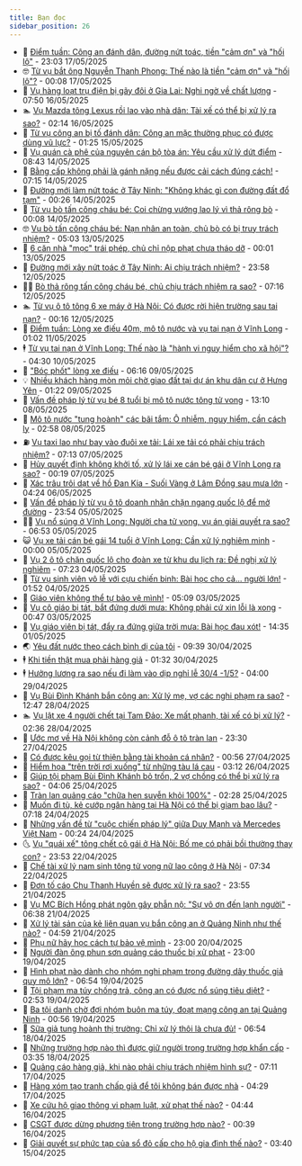 ```yaml
---
title: Bạn đọc
sidebar_position: 26
---
```


<!-- dantri-ban-doc:START -->
- 🦒 [Điểm tuần: Công an đánh dân, đường nứt toác, tiền &quot;cảm ơn&quot; và &quot;hối lộ&quot;](https://dantri.com.vn/ban-doc/diem-tuan-cong-an-danh-dan-duong-nut-toac-tien-cam-on-va-hoi-lo-20250517000910876.htm) - 23:03 17/05/2025
- 🤓 [Từ vụ bắt ông Nguyễn Thanh Phong: Thế nào là tiền &quot;cảm ơn&quot; và &quot;hối lộ&quot;?](https://dantri.com.vn/ban-doc/tu-vu-bat-ong-nguyen-thanh-phong-the-nao-la-tien-cam-on-va-hoi-lo-20250516235932390.htm) - 00:08 17/05/2025
- 🐻 [Vụ hàng loạt trụ điện bị gãy đôi ở Gia Lai: Nghi ngờ về chất lượng](https://dantri.com.vn/ban-doc/vu-hang-loat-tru-dien-bi-gay-doi-o-gia-lai-nghi-ngo-ve-chat-luong-20250516111841047.htm) - 07:50 16/05/2025
- 🏊 [Vụ Mazda tông Lexus rồi lao vào nhà dân: Tài xế có thể bị xử lý ra sao?](https://dantri.com.vn/ban-doc/vu-mazda-tong-lexus-roi-lao-vao-nha-dan-tai-xe-co-the-bi-xu-ly-ra-sao-20250516003425434.htm) - 02:14 16/05/2025
- 💄 [Từ vụ công an bị tố đánh dân: Công an mặc thường phục có được dùng vũ lực?](https://dantri.com.vn/ban-doc/tu-vu-cong-an-bi-to-danh-dan-cong-an-mac-thuong-phuc-co-duoc-dung-vu-luc-20250515003917534.htm) - 01:25 15/05/2025
- 🫣 [Vụ quán cà phê của nguyên cán bộ tòa án: Yêu cầu xử lý dứt điểm](https://dantri.com.vn/ban-doc/vu-quan-ca-phe-cua-nguyen-can-bo-toa-an-yeu-cau-xu-ly-dut-diem-20250513181331597.htm) - 08:43 14/05/2025
- 🎃 [Bằng cấp không phải là gánh nặng nếu được cải cách đúng cách!](https://dantri.com.vn/ban-doc/bang-cap-khong-phai-la-ganh-nang-neu-duoc-cai-cach-dung-cach-20250514141545862.htm) - 07:15 14/05/2025
- 🦄 [Đường mới làm nứt toác ở Tây Ninh: &quot;Không khác gì con đường đất đổ tạm&quot;](https://dantri.com.vn/ban-doc/duong-moi-lam-nut-toac-o-tay-ninh-khong-khac-gi-con-duong-dat-do-tam-20250514002809149.htm) - 00:26 14/05/2025
- 💯 [Từ vụ bò tấn công cháu bé: Coi chừng vướng lao lý vì thả rông bò](https://dantri.com.vn/ban-doc/tu-vu-bo-tan-cong-chau-be-coi-chung-vuong-lao-ly-vi-tha-rong-bo-20250513210221234.htm) - 00:08 14/05/2025
- 🤓 [Vụ bò tấn công cháu bé: Nạn nhân an toàn, chủ bò có bị truy trách nhiệm?](https://dantri.com.vn/ban-doc/vu-bo-tan-cong-chau-be-nan-nhan-an-toan-chu-bo-co-bi-truy-trach-nhiem-20250512170043634.htm) - 05:03 13/05/2025
- 🥷 [6 căn nhà &quot;mọc&quot; trái phép, chủ chỉ nộp phạt chưa tháo dỡ](https://dantri.com.vn/ban-doc/6-can-nha-moc-trai-phep-chu-chi-nop-phat-chua-thao-do-20250512142348491.htm) - 00:01 13/05/2025
- 🐻 [Đường mới xây nứt toác ở Tây Ninh: Ai chịu trách nhiệm?](https://dantri.com.vn/ban-doc/duong-moi-xay-nut-toac-o-tay-ninh-ai-chiu-trach-nhiem-20250513005428393.htm) - 23:58 12/05/2025
- 🧑‍💻 [Bò thả rông tấn công cháu bé, chủ chịu trách nhiệm ra sao?](https://dantri.com.vn/ban-doc/bo-tha-rong-tan-cong-chau-be-chu-chiu-trach-nhiem-ra-sao-20250512141229301.htm) - 07:16 12/05/2025
- 🏊 [Từ vụ ô tô tông 6 xe máy ở Hà Nội: Có được rời hiện trường sau tai nạn?](https://dantri.com.vn/ban-doc/tu-vu-o-to-tong-6-xe-may-o-ha-noi-co-duoc-roi-hien-truong-sau-tai-nan-20250511223650879.htm) - 00:16 12/05/2025
- 🦆 [Điểm tuần: Lòng xe điếu 40m, mô tô nước và vụ tai nạn ở Vĩnh Long](https://dantri.com.vn/ban-doc/diem-tuan-long-xe-dieu-40m-mo-to-nuoc-va-vu-tai-nan-o-vinh-long-20250511014703043.htm) - 01:02 11/05/2025
- 🕴 [Từ vụ tai nạn ở Vĩnh Long: Thế nào là &quot;hành vi nguy hiểm cho xã hội&quot;?](https://dantri.com.vn/ban-doc/tu-vu-tai-nan-o-vinh-long-the-nao-la-hanh-vi-nguy-hiem-cho-xa-hoi-20250509165121054.htm) - 04:30 10/05/2025
- 🌈 [&quot;Bóc phốt&quot; lòng xe điếu](https://dantri.com.vn/ban-doc/boc-phot-long-xe-dieu-20250508192455474.htm) - 06:16 09/05/2025
- 💡 [Nhiều khách hàng mòn mỏi chờ giao đất tại dự án khu dân cư ở Hưng Yên](https://dantri.com.vn/ban-doc/nhieu-khach-hang-mon-moi-cho-giao-dat-tai-du-an-khu-dan-cu-o-hung-yen-20250429120748922.htm) - 01:22 09/05/2025
- 🐻 [Vấn đề pháp lý từ vụ bé 8 tuổi bị mô tô nước tông tử vong](https://dantri.com.vn/ban-doc/van-de-phap-ly-tu-vu-be-8-tuoi-bi-mo-to-nuoc-tong-tu-vong-20250508192325767.htm) - 13:10 08/05/2025
- 💪 [Mô tô nước &quot;tung hoành&quot; các bãi tắm: Ô nhiễm, nguy hiểm, cần cách ly](https://dantri.com.vn/ban-doc/mo-to-nuoc-tung-hoanh-cac-bai-tam-o-nhiem-nguy-hiem-can-cach-ly-20250508095550481.htm) - 02:58 08/05/2025
- ⛽️ [Vụ taxi lao như bay vào đuôi xe tải: Lái xe tải có phải chịu trách nhiệm?](https://dantri.com.vn/ban-doc/vu-taxi-lao-nhu-bay-vao-duoi-xe-tai-lai-xe-tai-co-phai-chiu-trach-nhiem-20250507141016907.htm) - 07:13 07/05/2025
- 🦍 [Hủy quyết định không khởi tố, xử lý lái xe cán bé gái ở Vĩnh Long ra sao?](https://dantri.com.vn/ban-doc/huy-quyet-dinh-khong-khoi-to-xu-ly-lai-xe-can-be-gai-o-vinh-long-ra-sao-20250504111250705.htm) - 00:19 07/05/2025
- 🤖 [Xác trâu trôi dạt về hồ Đan Kia - Suối Vàng ở Lâm Đồng sau mưa lớn](https://dantri.com.vn/ban-doc/xac-trau-troi-dat-ve-ho-dan-kia-suoi-vang-o-lam-dong-sau-mua-lon-20250506101002297.htm) - 04:24 06/05/2025
- 🌈 [Vấn đề pháp lý từ vụ ô tô doanh nhân chặn ngang quốc lộ để mở đường](https://dantri.com.vn/ban-doc/van-de-phap-ly-tu-vu-o-to-doanh-nhan-chan-ngang-quoc-lo-de-mo-duong-20250505234935205.htm) - 23:54 05/05/2025
- 👨‍🏫 [Vụ nổ súng ở Vĩnh Long: Người cha tử vong, vụ án giải quyết ra sao?](https://dantri.com.vn/ban-doc/vu-no-sung-o-vinh-long-nguoi-cha-tu-vong-vu-an-giai-quyet-ra-sao-20250505114511727.htm) - 06:53 05/05/2025
- 😺 [Vụ xe tải cán bé gái 14 tuổi ở Vĩnh Long: Cần xử lý nghiêm minh](https://dantri.com.vn/ban-doc/vu-xe-tai-can-be-gai-14-tuoi-o-vinh-long-can-xu-ly-nghiem-minh-20250504183111085.htm) - 00:00 05/05/2025
- 🎃 [Vụ 2 ô tô chặn quốc lộ cho đoàn xe từ khu du lịch ra: Đề nghị xử lý nghiêm](https://dantri.com.vn/ban-doc/vu-2-o-to-chan-quoc-lo-cho-doan-xe-tu-khu-du-lich-ra-de-nghi-xu-ly-nghiem-20250504141006454.htm) - 07:23 04/05/2025
- 🚀 [Từ vụ sinh viên vô lễ với cựu chiến binh: Bài học cho cả... người lớn!](https://dantri.com.vn/giao-duc/tu-vu-sinh-vien-vo-le-voi-cuu-chien-binh-bai-hoc-cho-ca-nguoi-lon-20250504074558600.htm) - 01:52 04/05/2025
- 🧐 [Giáo viên không thể tự bảo vệ mình!](https://dantri.com.vn/ban-doc/giao-vien-khong-the-tu-bao-ve-minh-20250503080911318.htm) - 05:09 03/05/2025
- 🌋 [Vụ cô giáo bị tát, bắt đứng dưới mưa: Không phải cứ xin lỗi là xong](https://dantri.com.vn/ban-doc/vu-co-giao-bi-tat-bat-dung-duoi-mua-khong-phai-cu-xin-loi-la-xong-20250502195800463.htm) - 00:47 03/05/2025
- 🦏 [Vụ giáo viên bị tát, đẩy ra đứng giữa trời mưa: Bài học đau xót!](https://dantri.com.vn/ban-doc/vu-giao-vien-bi-tat-day-ra-dung-giua-troi-mua-bai-hoc-dau-xot-20250501213510215.htm) - 14:35 01/05/2025
- 🌏 [Yêu đất nước theo cách bình dị của tôi](https://dantri.com.vn/ban-doc/yeu-dat-nuoc-theo-cach-binh-di-cua-toi-20250430163850558.htm) - 09:39 30/04/2025
- 🕴 [Khi tiền thật mua phải hàng giả](https://dantri.com.vn/ban-doc/khi-tien-that-mua-phai-hang-gia-20250429234756361.htm) - 01:32 30/04/2025
- 🕴 [Hưởng lương ra sao nếu đi làm vào dịp nghỉ lễ 30/4 -1/5?](https://dantri.com.vn/ban-doc/huong-luong-ra-sao-neu-di-lam-vao-dip-nghi-le-304-15-20250428000429934.htm) - 04:00 29/04/2025
- 🎉 [Vụ Bùi Đình Khánh bắn công an: Xử lý mẹ, vợ các nghi phạm ra sao?](https://dantri.com.vn/ban-doc/vu-bui-dinh-khanh-ban-cong-an-xu-ly-me-vo-cac-nghi-pham-ra-sao-20250428140117593.htm) - 12:47 28/04/2025
- 🏊 [Vụ lật xe 4 người chết tại Tam Đảo: Xe mất phanh, tài xế có bị xử lý?](https://dantri.com.vn/ban-doc/vu-lat-xe-4-nguoi-chet-tai-tam-dao-xe-mat-phanh-tai-xe-co-bi-xu-ly-20250427120313537.htm) - 02:36 28/04/2025
- 🦣 [Ước mơ về Hà Nội không còn cảnh đỗ ô tô tràn lan](https://dantri.com.vn/ban-doc/uoc-mo-ve-ha-noi-khong-con-canh-do-o-to-tran-lan-20250427203037487.htm) - 23:30 27/04/2025
- 💫 [Có được kêu gọi từ thiện bằng tài khoản cá nhân?](https://dantri.com.vn/ban-doc/co-duoc-keu-goi-tu-thien-bang-tai-khoan-ca-nhan-20250427075555657.htm) - 00:56 27/04/2025
- 🌈 [Hiểm họa &quot;trên trời rơi xuống&quot; từ những tàu lá cau](https://dantri.com.vn/ban-doc/hiem-hoa-tren-troi-roi-xuong-tu-nhung-tau-la-cau-20250426095455044.htm) - 03:12 26/04/2025
- 🫣 [Giúp tội phạm Bùi Đình Khánh bỏ trốn, 2 vợ chồng có thể bị xử lý ra sao?](https://dantri.com.vn/ban-doc/giup-toi-pham-bui-dinh-khanh-bo-tron-2-vo-chong-co-the-bi-xu-ly-ra-sao-20250425105607147.htm) - 04:06 25/04/2025
- 🎉 [Tràn lan quảng cáo &quot;chữa hen suyễn khỏi 100%&quot;](https://dantri.com.vn/ban-doc/tran-lan-quang-cao-chua-hen-suyen-khoi-100-20250423103451595.htm) - 02:28 25/04/2025
- 🥸 [Muốn đi tù, kẻ cướp ngân hàng tại Hà Nội có thể bị giam bao lâu?](https://dantri.com.vn/ban-doc/muon-di-tu-ke-cuop-ngan-hang-tai-ha-noi-co-the-bi-giam-bao-lau-20250424104225085.htm) - 07:18 24/04/2025
- 🦄 [Những vấn đề từ &quot;cuộc chiến pháp lý&quot; giữa Duy Mạnh và Mercedes Việt Nam](https://dantri.com.vn/ban-doc/nhung-van-de-tu-cuoc-chien-phap-ly-giua-duy-manh-va-mercedes-viet-nam-20250424002454936.htm) - 00:24 24/04/2025
- 🌜 [Vụ &quot;quái xế&quot; tông chết cô gái ở Hà Nội: Bố mẹ có phải bồi thường thay con?](https://dantri.com.vn/ban-doc/vu-quai-xe-tong-chet-co-gai-o-ha-noi-bo-me-co-phai-boi-thuong-thay-con-20250423000844164.htm) - 23:53 22/04/2025
- 🎉 [Chế tài xử lý nam sinh tông tử vong nữ lao công ở Hà Nội](https://dantri.com.vn/ban-doc/che-tai-xu-ly-nam-sinh-tong-tu-vong-nu-lao-cong-o-ha-noi-20250421233346509.htm) - 07:34 22/04/2025
- 🦄 [Đơn tố cáo Chu Thanh Huyền sẽ được xử lý ra sao?](https://dantri.com.vn/ban-doc/don-to-cao-chu-thanh-huyen-se-duoc-xu-ly-ra-sao-20250421231649697.htm) - 23:55 21/04/2025
- 🧰 [Vụ MC Bích Hồng phát ngôn gây phẫn nộ: &quot;Sự vô ơn đến lạnh người&quot;](https://dantri.com.vn/ban-doc/vu-mc-bich-hong-phat-ngon-gay-phan-no-su-vo-on-den-lanh-nguoi-20250421005137200.htm) - 06:38 21/04/2025
- 🤡 [Xử lý tài sản của kẻ liên quan vụ bắn công an ở Quảng Ninh như thế nào?](https://dantri.com.vn/ban-doc/xu-ly-tai-san-cua-ke-lien-quan-vu-ban-cong-an-o-quang-ninh-nhu-the-nao-20250421003154845.htm) - 04:59 21/04/2025
- 💫 [Phụ nữ hãy học cách tự bảo vệ mình](https://dantri.com.vn/ban-doc/phu-nu-hay-hoc-cach-tu-bao-ve-minh-20250420215626833.htm) - 23:00 20/04/2025
- 🦏 [Người đàn ông phun sơn quảng cáo thuốc bị xử phạt](https://dantri.com.vn/ban-doc/nguoi-dan-ong-phun-son-quang-cao-thuoc-bi-xu-phat-20250419060722823.htm) - 23:00 19/04/2025
- 🧠 [Hình phạt nào dành cho nhóm nghi phạm trong đường dây thuốc giả quy mô lớn?](https://dantri.com.vn/ban-doc/hinh-phat-nao-danh-cho-nhom-nghi-pham-trong-duong-day-thuoc-gia-quy-mo-lon-20250418150602636.htm) - 06:54 19/04/2025
- 🫶 [Tội phạm ma túy chống trả, công an có được nổ súng tiêu diệt?](https://dantri.com.vn/ban-doc/toi-pham-ma-tuy-chong-tra-cong-an-co-duoc-no-sung-tieu-diet-20250419092922978.htm) - 02:53 19/04/2025
- 💼 [Ba tội danh chờ đợi nhóm buôn ma túy, đoạt mạng công an tại Quảng Ninh](https://dantri.com.vn/ban-doc/ba-toi-danh-cho-doi-nhom-buon-ma-tuy-doat-mang-cong-an-tai-quang-ninh-20250404082752796.htm) - 00:56 19/04/2025
- 👺 [Sữa giả tung hoành thị trường: Chỉ xử lý thôi là chưa đủ!](https://dantri.com.vn/ban-doc/sua-gia-tung-hoanh-thi-truong-chi-xu-ly-thoi-la-chua-du-20250418134148933.htm) - 06:54 18/04/2025
- 🥳 [Những trường hợp nào thì được giữ người trong trường hợp khẩn cấp](https://dantri.com.vn/ban-doc/nhung-truong-hop-nao-thi-duoc-giu-nguoi-trong-truong-hop-khan-cap-20250418103459094.htm) - 03:35 18/04/2025
- 🦄 [Quảng cáo hàng giả, khi nào phải chịu trách nhiệm hình sự?](https://dantri.com.vn/ban-doc/quang-cao-hang-gia-khi-nao-phai-chiu-trach-nhiem-hinh-su-20250417114324068.htm) - 07:11 17/04/2025
- 🎡 [Hàng xóm tạo tranh chấp giả để tôi không bán được nhà](https://dantri.com.vn/ban-doc/hang-xom-tao-tranh-chap-gia-de-toi-khong-ban-duoc-nha-20250417112911532.htm) - 04:29 17/04/2025
- 💫 [Xe cứu hộ giao thông vi phạm luật, xử phạt thế nào?](https://dantri.com.vn/ban-doc/xe-cuu-ho-giao-thong-vi-pham-luat-xu-phat-the-nao-20250416114441006.htm) - 04:44 16/04/2025
- 💫 [CSGT được dừng phương tiện trong trường hợp nào?](https://dantri.com.vn/phap-luat/csgt-duoc-dung-phuong-tien-trong-truong-hop-nao-20250415233413285.htm) - 00:39 16/04/2025
- 💪 [Giải quyết sự phức tạp của sổ đỏ cấp cho hộ gia đình thế nào?](https://dantri.com.vn/ban-doc/giai-quyet-su-phuc-tap-cua-so-do-cap-cho-ho-gia-dinh-the-nao-20250415104020208.htm) - 03:40 15/04/2025<!-- dantri-ban-doc:END -->
